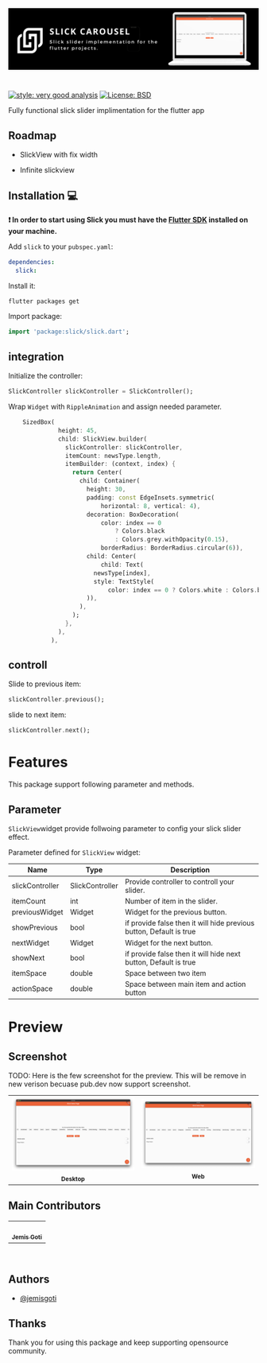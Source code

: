 <img src="https://github.com/jemisgoti/slick_carousel/raw/main/readme_assets/banner.png"/>

#
[![style: very good analysis][very_good_analysis_badge]][very_good_analysis_link]
[![License: BSD][license_badge]][license_link]

Fully functional slick slider implimentation for the flutter app

## Roadmap

- SlickView with fix width

- Infinite slickview
## Installation 💻

**❗ In order to start using Slick you must have the [Flutter SDK][flutter_install_link] installed on your machine.**

Add `slick` to your `pubspec.yaml`:

```yaml
dependencies:
  slick:
```

Install it:

```sh
flutter packages get
```

Import package:

```dart
import 'package:slick/slick.dart';
```

## integration
Initialize the controller:

```dart
SlickController slickController = SlickController();
```
 Wrap `Widget` with `RippleAnimation` and assign needed parameter.

```dart
    SizedBox(
              height: 45,
              child: SlickView.builder(
                slickController: slickController,
                itemCount: newsType.length,
                itemBuilder: (context, index) {
                  return Center(
                    child: Container(
                      height: 30,
                      padding: const EdgeInsets.symmetric(
                          horizontal: 8, vertical: 4),
                      decoration: BoxDecoration(
                          color: index == 0
                              ? Colors.black
                              : Colors.grey.withOpacity(0.15),
                          borderRadius: BorderRadius.circular(6)),
                      child: Center(
                          child: Text(
                        newsType[index],
                        style: TextStyle(
                            color: index == 0 ? Colors.white : Colors.black),
                      )),
                    ),
                  );
                },
              ),
            ),
```
## controll
Slide to previous item:

```dart
slickController.previous();
```
slide to next item:

```dart
slickController.next();
```
# Features

This package support following parameter and methods.

## Parameter
`SlickView`widget provide follwoing parameter to config your slick slider effect.

Parameter defined for `SlickView` widget:

| Name | Type | Description |
|------|------------|-------------|
| slickController | SlickController | Provide controller to controll your slider. |
| itemCount | int | Number of item in the slider. |
| previousWidget | Widget | Widget for the previous button. |
| showPrevious | bool | if provide false then it will hide previous button, Default is true |
| nextWidget | Widget | Widget for the next button. |
| showNext | bool | if provide false then it will hide next button, Default is true |
| itemSpace | double | Space between two item |
| actionSpace | double | Space between main item and action button |
 



# Preview

## Screenshot
TODO: Here is the few screenshot for the preview. This will be remove in new verison becuase pub.dev now support screenshot.
<table>
 <tr>
       <td align="center"> <img src="https://github.com/jemisgoti/slick_carousel/raw/main/readme_assets/desktop.png"   alt=""/><br /><sub><b>Desktop</b></sub> </td>     
         <td align="center"> <img src="https://github.com/jemisgoti/slick_carousel/raw/main/readme_assets/desktop.png"   alt=""/><br /><sub><b>Web</b></sub> </td>  </tr> 
      
</table>

## Main Contributors
<table>
  <tr>
       <td align="center"><a href="https://github.com/jemisgoti"><img src="https://avatars.githubusercontent.com/u/46031164" width="100px;" alt=""/><br /><sub><b>Jemis Goti</b></sub></a></td>
 
</tr>
</table>
<br/>

## Authors

- [@jemisgoti](https://www.github.com/jemisgoti)


## Thanks

Thank you for using this package and keep supporting opensource community.

[flutter_install_link]: https://docs.flutter.dev/get-started/install
[github_actions_link]: https://docs.github.com/en/actions/learn-github-actions
[license_badge]: https://img.shields.io/badge/license-BSD-blue.svg
[license_link]: https://opensource.org/licenses/MIT
[logo_black]: https://raw.githubusercontent.com/VGVentures/very_good_brand/main/styles/README/vgv_logo_black.png#gh-light-mode-only
[logo_white]: https://raw.githubusercontent.com/VGVentures/very_good_brand/main/styles/README/vgv_logo_white.png#gh-dark-mode-only
[mason_link]: https://github.com/felangel/mason
[very_good_analysis_badge]: https://img.shields.io/badge/style-very_good_analysis-B22C89.svg
[very_good_analysis_link]: https://pub.dev/packages/very_good_analysis
[very_good_cli_link]: https://pub.dev/packages/very_good_cli
[very_good_coverage_link]: https://github.com/marketplace/actions/very-good-coverage
[very_good_ventures_link]: https://verygood.ventures
[very_good_ventures_link_light]: https://verygood.ventures#gh-light-mode-only
[very_good_ventures_link_dark]: https://verygood.ventures#gh-dark-mode-only
[very_good_workflows_link]: https://github.com/VeryGoodOpenSource/very_good_workflows
